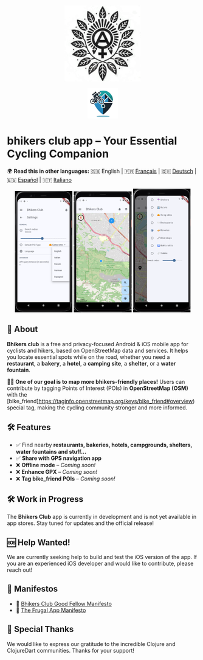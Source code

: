 <p align="center">
  <img src="./src/resources/logo.png" alt="Logo del Bhikers Club" width="200" height="200">
</p>
<p align="center">
  <img src="./src/resources/icons/icon.png" alt="Bhikers Club icon" width="80" height="80" style="border-radius: 0;">
</p>

# bhikers club app – Your Essential Cycling Companion

🌍 **Read this in other languages:** 
🇬🇧 English | 🇫🇷 [Français](README.fr.md) | 🇩🇪 [Deutsch](README.de.md) | 🇪🇸 [Español](README.es.md) | 🇮🇹 [Italiano](README.it.md) 

<p align="center">
  <img src="misc/Screenshot_2025-02-26_14-07-43.png" width="30%" />
  <img src="misc/Screenshot_2025-02-26_14-10-28.png" width="30%" />
  <img src="misc/Screenshot_2025-02-26_14-14-33.png" width="30%" />
</p>

## 📌 About
**Bhikers club** is a free and privacy-focused Android & iOS mobile app for cyclists and hikers, based on OpenStreetMap data and services. It helps you locate essential spots while on the road, whether you need a **restaurant**, a **bakery**, a **hotel**,  a **camping site**, a **shelter**, or a **water fountain**. 

🚴‍♀️ **One of our goal is to map more bhikers-friendly places!** Users can contribute by tagging Points of Interest (POIs) in **OpenStreetMap (OSM)** with the [bike_friend]https://taginfo.openstreetmap.org/keys/bike_friend#overview) special tag, making the cycling community stronger and more informed.

## 🛠 Features
- ✅ Find nearby **restaurants, bakeries, hotels, campgrounds, shelters, water fountains and stuff...**
- ✅ **Share with GPS navigation app**
- ❌ **Offline mode** – *Coming soon!* 
- ❌ **Enhance GPX** – *Coming soon!* 
- ❌ **Tag bike_friend POIs** – *Coming soon!* 

## 🛠 Work in Progress
The **Bhikers Club** app is currently in development and is not yet available in app stores. Stay tuned for updates and the official release!

## 🆘 Help Wanted!
We are currently seeking help to build and test the iOS version of the app. If you are an experienced iOS developer and would like to contribute, please reach out!

## 📜 Manifestos
- 🚴 [Bhikers Club Good Fellow Manifesto](src/resources/manifestos/BHIKERS_CLUB_GOOD_FELLOW.en.md)
- 📱 [The Frugal App Manifesto](src/resources/manifestos/FRUGALAPP_MANIFESTO.en.md)

## 🙏 Special Thanks

We would like to express our gratitude to the incredible Clojure and ClojureDart communities. Thanks for your support!
